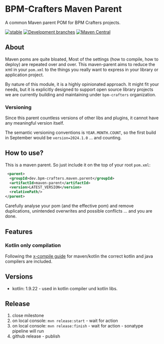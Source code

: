 # BPM-Crafters Maven Parent

A common Maven parent POM for BPM Crafters projects.

[![stable](https://img.shields.io/badge/lifecycle-STABLE-green.svg)](https://github.com/holisticon#open-source-lifecycle)
[![Development branches](https://github.com/bpm-crafters/bpm-crafters-maven-parent/actions/workflows/development.yml/badge.svg)](https://github.com/bpm-crafters/bpm-crafters-maven-parent/actions/workflows/development.yml)
[![Maven Central](https://maven-badges.herokuapp.com/maven-central/dev.bpm-crafters.maven.parent/maven-parent/badge.svg)](https://maven-badges.herokuapp.com/maven-central/dev.bpm-crafters.maven.parent/maven-parent)

## About

Maven poms are quite bloated, Most of the settings (how to compile, how to deploy) are repeated over and over.
This maven-parent aims to reduce the xml in your `pom.xml` to the things you really want to express in your library or application project.

By nature of this module, it is a highly opinionated approach. It might fit your needs, but it is explicitly designed to support open source library projects we are currently building and maintaining under `bpm-crafters` organization.

### Versioning

Since this parent countless versions of other libs and plugins, it cannot have any meaningful version itself.

The semantic versioning conventions is `YEAR.MONTH.COUNT`, so the first build in September would be `version=2024.1.0` ... and counting.

## How to use?

This is a maven parent. So just include it on the top of your root `pom.xml`:

```xml
 <parent>
  <groupId>dev.bpm-crafters.maven.parent</groupId>
  <artifactId>maven-parent</artifactId>
  <version>LATEST_VERSION</version>
  <relativePath/>
</parent>
```

Carefully analyse your pom (and the effective pom) and remove duplications, unintended overwrites and possible conflicts ... and you are done.

## Features

### Kotlin only compilation

Following the [x-compile guide](https://kotlinlang.org/docs/maven.html#compile-kotlin-and-java-sources) for maven/kotlin the correct kotlin and java compilers are included.

## Versions

* kotlin: 1.9.22 - used in kotlin compiler und kotlin libs.

## Release

1. close milestone
1. on local console: `mvn release:start` - wait for action
1. on local console: `mvn release:finish` - wait for action - sonatype pipeline will run
1. github release - publish
